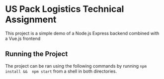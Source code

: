 # US Pack Logistics Technical Assignment

This project is a simple demo of a Node.js Express backend combined with a 
Vue.js frontend

## Running the Project

The project can be ran using the following commands by running `npm install && 
npm start` from a shell in both directories.
